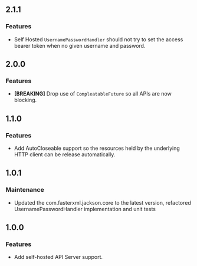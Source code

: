 ## 2.1.1

### Features

- Self Hosted `UsernamePasswordHandler` should not try to set the access bearer token when no given username and password.

## 2.0.0

### Features

- **[BREAKING]** Drop use of `CompleatableFuture` so all APIs are now blocking.

## 1.1.0

### Features

- Add AutoCloseable support so the resources held by the underlying HTTP client can be release automatically.

## 1.0.1

### Maintenance

- Updated the com.fasterxml.jackson.core to the latest version, refactored UsernamePasswordHandler implementation and unit tests

## 1.0.0

### Features

- Add self-hosted API Server support.